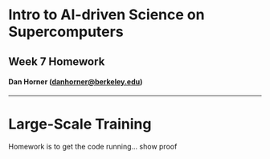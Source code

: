 # Intro to AI-driven Science on Supercomputers

## Week 7 Homework

#### Dan Horner (danhorner@berkeley.edu)
---

# Large-Scale Training


Homework is to get the code running... show proof
